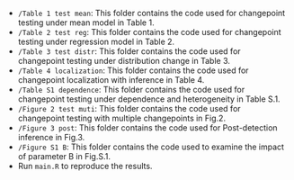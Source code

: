 
- `/Table 1 test mean`: This folder contains the code used for changepoint testing under mean model in Table 1.
- `/Table 2 test reg`: This folder contains the code used for changepoint testing under regression model in Table 2.
- `/Table 3 test distr`: This folder contains the code used for changepoint testing under distribution change in Table 3.
- `/Table 4 localization`: This folder contains the code used for changepoint localization with inference in Table 4.
- `/Table S1 dependence`: This folder contains the code used for changepoint testing under dependence and heterogeneity in Table S.1.
- `/Figure 2 test muti`: This folder contains the code used for changepoint testing with multiple changepoints in Fig.2.
- `/Figure 3 post`: This folder contains the code used for Post-detection inference in Fig.3.
- `/Figure S1 B`: This folder contains the code used to examine the impact of parameter B in Fig.S.1.
- Run `main.R` to reproduce the results.
